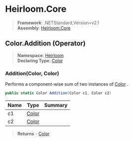 # Heirloom.Core

> **Framework**: .NETStandard,Version=v2.1  
> **Assembly**: [Heirloom.Core][0]

## Color.Addition (Operator)

> **Namespace**: [Heirloom][0]  
> **Declaring Type**: [Color][1]

### Addition(Color, Color)

Performs a component-wise sum of two instances of [Color][1] .

```cs
public static Color Addition(Color c1, Color c2)
```

| Name | Type       | Summary |
|------|------------|---------|
| c1   | [Color][1] |         |
| c2   | [Color][1] |         |

> **Returns** - [Color][1]

[0]: ../../../Heirloom.Core.md
[1]: ../Color.md
